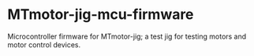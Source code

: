 # MTmotor-jig-mcu-firmware

Microcontroller firmware for MTmotor-jig; a test jig for testing motors and motor control devices.

